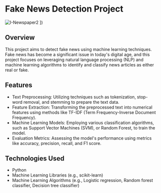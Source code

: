# Fake News Detection Project

![I-Newspaper2](https://github.com/Ayush5266/Fake_News_Detection/assets/94298488/3fe4d5d4-c27d-4885-8e80-f2f914fb14f9)
])

## Overview

This project aims to detect fake news using machine learning techniques. Fake news has become a significant issue in today's digital age, and this project focuses on leveraging natural language processing (NLP) and machine learning algorithms to identify and classify news articles as either real or fake.

## Features

- Text Preprocessing: Utilizing techniques such as tokenization, stop-word removal, and stemming to prepare the text data.
- Feature Extraction: Transforming the preprocessed text into numerical features using methods like TF-IDF (Term Frequency-Inverse Document Frequency).
- Machine Learning Models: Employing various classification algorithms, such as Support Vector Machines (SVM), or Random Forest, to train the model.
- Evaluation Metrics: Assessing the model's performance using metrics like accuracy, precision, recall, and F1 score.

## Technologies Used

- Python
- Machine Learning Libraries (e.g., scikit-learn)
- Machine Learning Algorithms (e.g., Logistic regression, Random forest classifier, Decision tree classifier)
